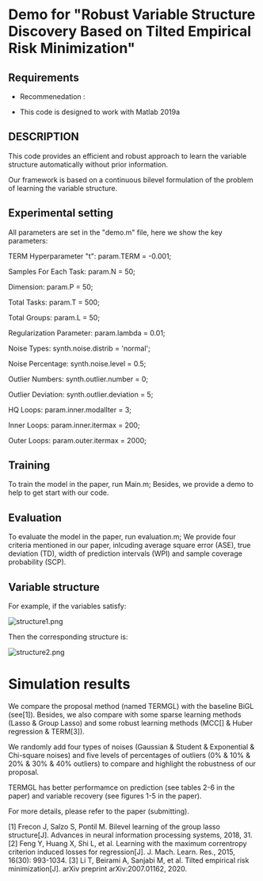 # Demo for "Robust Variable Structure Discovery Based on Tilted Empirical Risk Minimization"



## Requirements

* Recommenedation :                                                         

* This code is designed to work with Matlab 2019a       

  

## DESCRIPTION 

This code provides an efficient and robust approach to learn the variable structure automatically without prior information. 

Our framework is based on a continuous bilevel formulation of the problem of learning the variable structure.



## Experimental setting

All parameters are  set in the "demo.m" file, here we show the key parameters:

TERM Hyperparameter "t":	param.TERM		              =           -0.001;

Samples For Each Task:		  param.N                             =           50;

Dimension:		                       param.P                              =           50;

Total Tasks:		                       param.T                              =           500;

Total Groups:		                    param.L                             =           50;

Regularization Parameter:	 param.lambda                  =         0.01;

Noise Types:	                         synth.noise.distrib           =          'normal';

Noise Percentage:		          synth.noise.level		       =           0.5; 

Outlier Numbers:		           synth.outlier.number	   =             0; 

Outlier Deviation:		           synth.outlier.deviation	 =             5;

HQ Loops:			                    param.inner.modalIter    =             3;

Inner Loops:		                    param.inner.itermax        =           200;

Outer Loops:		                   param.outer.itermax        =          2000;



## Training

To train the model in the paper, run Main.m;
Besides, we provide a demo to help to get start with our code.



## Evaluation

To evaluate the model in the paper, run evaluation.m;
We provide four criteria mentioned in our paper, inlcuding average square error (ASE), true deviation (TD), width of prediction intervals (WPI) and sample coverage probability (SCP).



## Variable structure

For example, if the variables satisfy:

![structure1.png](https://s2.loli.net/2022/05/17/RkliBFmyfPpSwoN.png)

Then the corresponding structure is:

![structure2.png](https://s2.loli.net/2022/05/17/5KbjlsgekFXn2xd.png)



# Simulation results

 We compare the proposal method (named TERMGL) with the baseline BiGL (see[1]). Besides, we also compare with some sparse learning methods (Lasso & Group Lasso) and some robust learning methods (MCC[] & Huber regression & TERM[3]).

We randomly add four types of noises (Gaussian & Student & Exponential & Chi-square noises) and five levels of percentages of outliers (0% & 10% & 20% & 30% & 40% outliers) to compare and highlight the robustness of our proposal.

TERMGL has better performamce on prediction (see tables 2-6 in the paper) and variable recovery (see figures 1-5 in the paper).

For more details, please refer to the paper (submitting).

[1] Frecon J, Salzo S, Pontil M. Bilevel learning of the group lasso structure[J]. Advances in neural information processing systems, 2018, 31.
[2] Feng Y, Huang X, Shi L, et al. Learning with the maximum correntropy criterion induced losses for regression[J]. J. Mach. Learn. Res., 2015, 16(30): 993-1034.
[3] Li T, Beirami A, Sanjabi M, et al. Tilted empirical risk minimization[J]. arXiv preprint arXiv:2007.01162, 2020.
